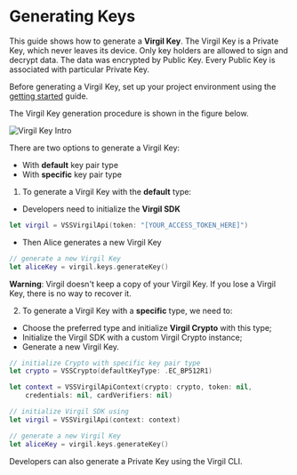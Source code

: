 # Generating Keys

This guide shows how to generate a **Virgil Key**. The Virgil Key is a Private Key, which never leaves its device. Only key holders are allowed to sign and decrypt data. The data was encrypted by Public Key. Every Public Key is associated with particular Private Key.

Before generating a Virgil Key, set up your project environment using the [getting started](https://github.com/VirgilSecurity/virgil-sdk-x/blob/docs-review/documentation/guides/configuration/client-configuration.md) guide.

The Virgil Key generation procedure is shown in the figure below.

![Virgil Key Intro](https://github.com/VirgilSecurity/virgil-sdk-x/blob/docs-review/documentation/img/Key_introduction.png "Keys generation")

There are two options to generate a Virgil Key:
- With **default** key pair type
- With **specific** key pair type


1. To generate a Virgil Key with the **default** type:


- Developers need to initialize the **Virgil SDK**

```swift
let virgil = VSSVirgilApi(token: "[YOUR_ACCESS_TOKEN_HERE]")
```


- Then Alice generates a new Virgil Key

```swift
// generate a new Virgil Key
let aliceKey = virgil.keys.generateKey()
```

**Warning**: Virgil doesn't keep a copy of your Virgil Key. If you lose a Virgil Key, there is no way to recover it.

2. To generate a Virgil Key with a **specific** type, we need to:


- Choose the preferred type and initialize **Virgil Crypto** with this type;
- Initialize the Virgil SDK with a custom Virgil Crypto instance;
- Generate a new Virgil Key.

```swift
// initialize Crypto with specific key pair type
let crypto = VSSCrypto(defaultKeyType: .EC_BP512R1)

let context = VSSVirgilApiContext(crypto: crypto, token: nil,
    credentials: nil, cardVerifiers: nil)

// initialize Virgil SDK using
let virgil = VSSVirgilApi(context: context)

// generate a new Virgil Key
let aliceKey = virgil.keys.generateKey()
```

Developers can also generate a Private Key using the Virgil CLI.
